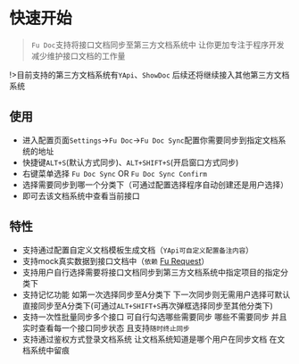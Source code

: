 # 快速开始

> `Fu Doc`支持将接口文档同步至第三方文档系统中 让你更加专注于程序开发 减少维护接口文档的工作量

!>目前支持的第三方文档系统有`YApi`、`ShowDoc` 后续还将继续接入其他第三方文档系统

## 使用

- 进入配置页面`Settings`->`Fu Doc`->`Fu Doc Sync`配置你需要同步到指定文档系统的地址
- 快捷键`ALT+S`(默认方式同步)、`ALT+SHIFT+S`(开启窗口方式同步)
- 右键菜单选择 `Fu Doc Sync` OR `Fu Doc Sync Confirm`
- 选择需要同步到哪一个分类下（可通过配置选择程序自动创建还是用户选择）
- 即可去该文档系统中查看当前接口

## 特性

- 支持通过配置自定义文档模板生成文档（`YApi可自定义配置备注内容`）
- 支持mock真实数据到接口文档中（`依赖` [Fu Request](zh-cn/request/quikstart.md)）
- 支持用户自行选择需要将接口文档同步到第三方文档系统中指定项目的指定分类下
- 支持记忆功能 如第一次选择同步至A分类下 下一次同步则无需用户选择可默认直接同步至A分类下(可通过`ALT+SHIFT+S`再次弹框选择同步至其他分类下)
- 支持一次性批量同步多个接口 可自行勾选哪些需要同步 哪些不需要同步 并且实时查看每一个接口同步状态 且支持`随时终止同步`
- 支持通过鉴权方式登录文档系统 让文档系统知道是哪个用户在同步文档 在文档系统中留痕
